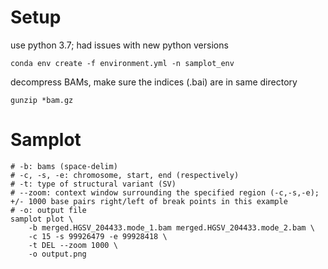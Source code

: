 # Setup
use python 3.7; had issues with new python versions
```
conda env create -f environment.yml -n samplot_env
```
decompress BAMs, make sure the indices (.bai) are in same directory
```
gunzip *bam.gz
```

# Samplot
```
# -b: bams (space-delim)
# -c, -s, -e: chromosome, start, end (respectively)
# -t: type of structural variant (SV)
# --zoom: context window surrounding the specified region (-c,-s,-e); +/- 1000 base pairs right/left of break points in this example 
# -o: output file
samplot plot \
    -b merged.HGSV_204433.mode_1.bam merged.HGSV_204433.mode_2.bam \
    -c 15 -s 99926479 -e 99928418 \
    -t DEL --zoom 1000 \
    -o output.png
```


